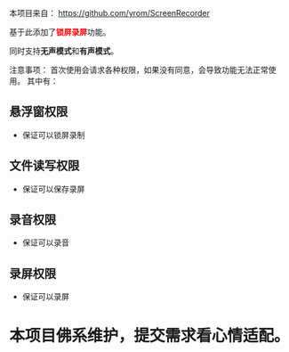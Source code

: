 本项目来自：
https://github.com/yrom/ScreenRecorder

基于此添加了<font color="red"><b>锁屏录屏</b></font>功能。

同时支持<b>无声模式</b>和<b>有声模式</b>。


注意事项：
首次使用会请求各种权限，如果没有同意，会导致功能无法正常使用。
其中有：

## 悬浮窗权限

- 保证可以锁屏录制

## 文件读写权限

- 保证可以保存录屏

## 录音权限

- 保证可以录音

## 录屏权限

- 保证可以录屏


# 本项目佛系维护，提交需求看心情适配。